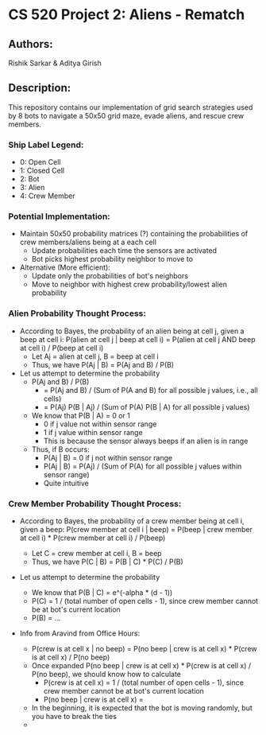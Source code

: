 # CS 520 Project 2: Aliens - Rematch

## Authors:
Rishik Sarkar & Aditya Girish

## Description:
This repository contains our implementation of grid search strategies used by 8 bots to navigate a 50x50 grid maze, evade aliens, and rescue crew members.

### Ship Label Legend:
- 0: Open Cell
- 1: Closed Cell
- 2: Bot
- 3: Alien
- 4: Crew Member

### Potential Implementation:
- Maintain 50x50 probability matrices (?) containing the probabilities of crew members/aliens being at a each cell
    - Update probabilities each time the sensors are activated
    - Bot picks highest probability neighbor to move to
- Alternative (More efficient):
    - Update only the probabilities of bot's neighbors
    - Move to neighbor with highest crew probability/lowest alien probability

### Alien Probability Thought Process:
- According to Bayes, the probability of an alien being at cell j, given a beep at cell i: P(alien at cell j | beep at cell i) = P(alien at cell j AND beep at cell i) / P(beep at cell i)
    - Let Aj = alien at cell j, B = beep at cell i
    - Thus, we have P(Aj | B) = P(Aj and B) / P(B)
- Let us attempt to determine the probability
    - P(Aj and B) / P(B) 
        - = P(Aj and B) / (Sum of P(A and B) for all possible j values, i.e., all cells)
        - = P(Aj) P(B | Aj) / (Sum of P(A) P(B | A) for all possible j values)
    - We know that P(B | A) = 0 or 1
        - 0 if j value not within sensor range
        - 1 if j value within sensor range
        - This is because the sensor always beeps if an alien is in range
    - Thus, if B occurs:
        - P(Aj | B) = 0 if j not within sensor range
        - P(Aj | B) = P(Aj) / (Sum of P(A) for all possible j values within sensor range)
        - Quite intuitive

### Crew Member Probability Thought Process:
- According to Bayes, the probability of a crew member being at cell i, given a beep: P(crew member at cell i | beep) = P(beep | crew member at cell i) * P(crew member at cell i) / P(beep)
    - Let C = crew member at cell i, B = beep
    - Thus, we have P(C | B) = P(B | C) * P(C) / P(B)
- Let us attempt to determine the probability
    - We know that P(B | C) = e^(-alpha * (d - 1))
    - P(C) = 1 / (total number of open cells - 1), since crew member cannot be at bot's current location
    - P(B) = ...
 
- Info from Aravind from Office Hours:
    - P(crew is at cell x | no beep) = P(no beep | crew is at cell x) * P(crew is at cell x) / P(no beep)
    - Once expanded P(no beep | crew is at cell x) * P(crew is at cell x) / P(no beep), we should know how to calculate
        - P(crew is at cell x) = 1 / (total number of open cells - 1), since crew member cannot be at bot's current location
        - P(no beep | crew is at cell x) = 
    - In the beginning, it is expected that the bot is moving randomly, but you have to break the ties
    - 
